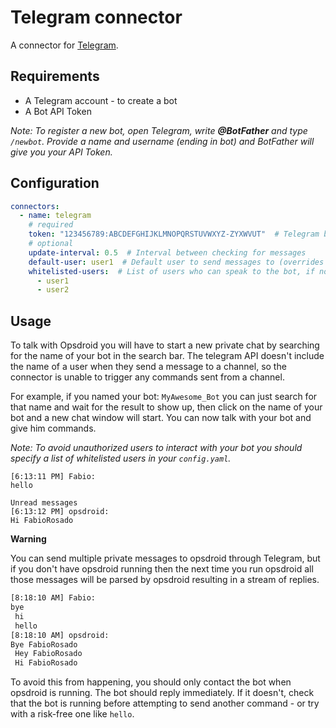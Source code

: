 # Telegram connector

A connector for [Telegram](https://telegram.org/).

## Requirements

- A Telegram account - to create a bot
- A Bot API Token

_Note: To register a new bot, open Telegram, write **@BotFather** and type `/newbot`. 
Provide a name and username (ending in bot) and BotFather will give you your API Token._



## Configuration

```yaml
connectors:
  - name: telegram
    # required
    token: "123456789:ABCDEFGHIJKLMNOPQRSTUVWXYZ-ZYXWVUT"  # Telegram bot token
    # optional
    update-interval: 0.5  # Interval between checking for messages
    default-user: user1  # Default user to send messages to (overrides default room in connector)
    whitelisted-users:  # List of users who can speak to the bot, if not set anyone can speak
      - user1
      - user2
```

## Usage

To talk with Opsdroid you will have to start a new private chat by searching for the name of your bot
in the search bar. The telegram API doesn't include the name of a user when they send a message to a channel, 
so the connector is unable to trigger any commands sent from a channel.

For example, if you named your bot: `MyAwesome_Bot` you can just search for that name and wait for the result 
to show up, then click on the name of your bot and a new chat window will start. You can now talk with your 
bot and give him commands.

_Note: To avoid unauthorized users to interact with your bot you should specify a list of whitelisted users
in your `config.yaml`._

```
[6:13:11 PM] Fabio:
hello

Unread messages
[6:13:12 PM] opsdroid:
Hi FabioRosado
```

**Warning**

You can send multiple private messages to opsdroid through Telegram, but if you don't have opsdroid running then
the next time you run opsdroid all those messages will be parsed by opsdroid resulting in a stream of replies.

```bash
[8:18:10 AM] Fabio:
bye
 hi
 hello
[8:18:10 AM] opsdroid:
Bye FabioRosado
 Hey FabioRosado
 Hi FabioRosado
```

To avoid this from happening, you should only contact the bot when opsdroid is running. The bot should reply immediately.
If it doesn't, check that the bot is running before attempting to send another command - or try with a risk-free one like `hello`.